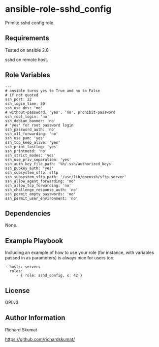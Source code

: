 ansible-role-sshd_config
=========

Primite sshd config role.

Requirements
------------

Tested on ansible 2.8

sshd on remote host.

Role Variables
--------------

```
---
# ansible turns yes to True and no to False
# if not quoted
ssh_port: 22
ssh_login_time: 30
ssh_use_dns: 'no'
# without-password, 'yes', 'no', prohibit-password
ssh_root_login: 'no'
ssh_debian_banner: 'no'
# 'yes' for root password login
ssh_password_auth: 'no'
ssh_x11_forwarding: 'no'
ssh_use_pam: 'yes'
ssh_tcp_keep_alive: 'yes'
ssh_print_lastlog: 'yes'
ssh_printmotd: 'no'
ssh_strict_modes: 'yes'
ssh_use_priv_separation: 'yes'
ssh_auth_key_file_path: '%h/.ssh/authorized_keys'
ssh_pubkey_auth: 'yes'
ssh_subsystem_sftp: sftp
ssh_subsystem_sftp_path: '/usr/lib/openssh/sftp-server'
ssh_allow_agent_forwarding: 'no'
ssh_allow_tcp_forwarding: 'no'
ssh_challenge_response_auth: 'no'
ssh_permit_empty_passwords: 'no'
ssh_permit_user_environment: 'no'
```

Dependencies
------------

None.

Example Playbook
----------------

Including an example of how to use your role (for instance, with variables
passed in as parameters) is always nice for users too:

    - hosts: servers
      roles:
         - { role: sshd_config, x: 42 }

License
-------

GPLv3

Author Information
------------------

Richard Skumat

https://github.com/richardskumat/

